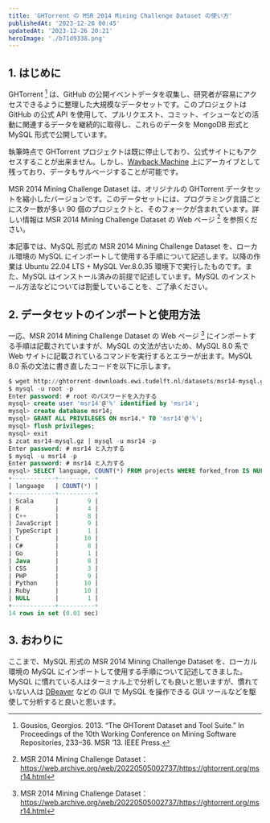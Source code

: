```yaml
---
title: 'GHTorrent の MSR 2014 Mining Challenge Dataset の使い方'
publishedAt: '2023-12-26 00:45'
updatedAt: '2023-12-26 20:21'
heroImage: './b71d9338.png'
---
```


## 1. はじめに

GHTorrent [^1] は、GitHub の公開イベントデータを収集し、研究者が容易にアクセスできるように整理した大規模なデータセットです。このプロジェクトは GitHub の公式 API を使用して、プルリクエスト、コミット、イシューなどの活動に関連するデータを継続的に取得し、これらのデータを MongoDB 形式と MySQL 形式で公開しています。

[^1]: Gousios, Georgios. 2013. “The GHTorent Dataset and Tool Suite.” In Proceedings of the 10th Working Conference on Mining Software Repositories, 233–36. MSR ’13. IEEE Press.

執筆時点で GHTorrent プロジェクトは既に停止しており、公式サイトにもアクセスすることが出来ません。しかし、[Wayback Machine](https://archive.org/web/) 上にアーカイブとして残っており、データもサルベージすることが可能です。

MSR 2014 Mining Challenge Dataset は、オリジナルの GHTorrent データセットを縮小したバージョンです。このデータセットには、プログラミング言語ごとにスター数が多い 90 個のプロジェクトと、そのフォークが含まれています。詳しい情報は MSR 2014 Mining Challenge Dataset の Web ページ [^2] を参照ください。

[^2]: MSR 2014 Mining Challenge Dataset：https://web.archive.org/web/20220505002737/https://ghtorrent.org/msr14.html

本記事では、MySQL 形式の MSR 2014 Mining Challenge Dataset を、ローカル環境の MySQL にインポートして使用する手順について記述します。以降の作業は Ubuntu 22.04 LTS + MySQL Ver.8.0.35 環境下で実行したものです。また、MySQL はインストール済みの前提で記述しています。MySQL のインストール方法などについては割愛していることを、ご了承ください。

## 2. データセットのインポートと使用方法

一応、MSR 2014 Mining Challenge Dataset の Web ページ [^2] にインポートする手順は記載されていますが、MySQL の文法が古いため、MySQL 8.0 系で Web サイトに記載されているコマンドを実行するとエラーが出ます。MySQL 8.0 系の文法に書き直したコードを以下に示します。

```sql
$ wget http://ghtorrent-downloads.ewi.tudelft.nl/datasets/msr14-mysql.gz
$ mysql -u root -p
Enter password: # root のパスワードを入力する
mysql> create user 'msr14'@'%' identified by 'msr14';
mysql> create database msr14;
mysql> GRANT ALL PRIVILEGES ON msr14.* TO 'msr14'@'%';
mysql> flush privileges;
mysql> exit
$ zcat msr14-mysql.gz | mysql -u msr14 -p
Enter password: # msr14 と入力する
$ mysql -u msr14 -p
Enter password: # msr14 と入力する
mysql> SELECT language, COUNT(*) FROM projects WHERE forked_from IS NULL GROUP BY language;
+------------+----------+
| language   | COUNT(*) |
+------------+----------+
| Scala      |        9 |
| R          |        4 |
| C++        |        8 |
| JavaScript |        9 |
| TypeScript |        1 |
| C          |       10 |
| C#         |        8 |
| Go         |        1 |
| Java       |        8 |
| CSS        |        3 |
| PHP        |        9 |
| Python     |       10 |
| Ruby       |       10 |
| NULL       |        1 |
+------------+----------+
14 rows in set (0.01 sec)
```

## 3. おわりに

ここまで、MySQL 形式の MSR 2014 Mining Challenge Dataset を、ローカル環境の MySQL にインポートして使用する手順について記述してきました。MySQL に慣れている人はターミナル上で分析しても良いと思いますが、慣れていない人は [DBeaver](https://dbeaver.io/) などの GUI で MySQL を操作できる GUI ツールなどを駆使して分析すると良いと思います。
